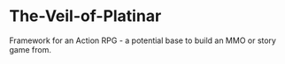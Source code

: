# The-Veil-of-Platinar
Framework for an Action RPG - a potential base to build an MMO or story game from.
